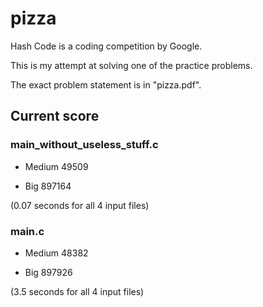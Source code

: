 # pizza
Hash Code is a coding competition by Google.

This is my attempt at solving one of the practice problems.

The exact problem statement is in "pizza.pdf".

Current score
-------------

### main_without_useless_stuff.c

- Medium 49509 

- Big 897164 

(0.07 seconds for all 4 input files)

### main.c

- Medium 48382

- Big 897926 

(3.5 seconds for all 4 input files)
